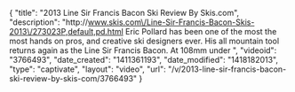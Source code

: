 {
    "title": "2013 Line Sir Francis Bacon Ski Review By Skis.com",
    "description": "http:\/\/www.skis.com\/Line-Sir-Francis-Bacon-Skis-2013\/273023P,default,pd.html  Eric Pollard has been one of the most the most hands on pros, and creative ski designers ever. His all mountain tool returns again as the Line Sir Francis Bacon. At 108mm under ",
    "videoid": "3766493",
    "date_created": "1411361193",
    "date_modified": "1418182013",
    "type": "captivate",
    "layout": "video",
    "url": "\/v\/2013-line-sir-francis-bacon-ski-review-by-skis-com\/3766493"
}